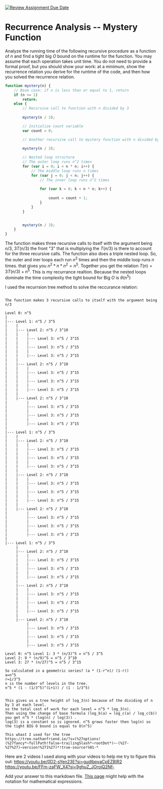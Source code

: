 [![Review Assignment Due Date](https://classroom.github.com/assets/deadline-readme-button-24ddc0f5d75046c5622901739e7c5dd533143b0c8e959d652212380cedb1ea36.svg)](https://classroom.github.com/a/OlW38W4k)
# Recurrence Analysis -- Mystery Function

Analyze the running time of the following recursive procedure as a function of
$n$ and find a tight big $O$ bound on the runtime for the function. You may
assume that each operation takes unit time. You do not need to provide a formal
proof, but you should show your work: at a minimum, show the recurrence relation
you derive for the runtime of the code, and then how you solved the recurrence
relation.

```javascript
function mystery(n) {
    // Base case: if n is less than or equal to 1, return
    if (n <= 1)
        return;
    else {
        // Recursive call to function with n divided by 3
        
        mystery(n / 3);

        // Initialize count variable
        var count = 0;

        // Another recursive call to mystery function with n divided by 3
        
        mystery(n / 3);

        // Nested loop structure
        // The outer loop runs n^2 times
        for (var i = 0; i < n * n; i++) {
            // The middle loop runs n times
            for (var j = 0; j < n; j++) {
                // The inner loop runs n^2 times
                
                for (var k = 0; k < n * n; k++) {
                    
                    count = count + 1;
                }
            }
        }

        
        mystery(n / 3);
    }
}
```
The function makes three recursive calls to itself with the argument being $n/3$, $3T(n/3)$ the front "3" that is multiplying the $T(n/3)$ is there to account for the three recursive calls. The function also does a triple nested loop.
So, the outer and iner loops each run $n^2$ times and then the middle loop runs $n$ times.
that gives you $n^2 * n * n^2 = n^5$. Together you get the relation $T(n)=3T(n/3) + n^5$. This is my recurrance realtion. Because the nested loops dominate the time complexity the tight bound for Big $O$ is $\theta (n^5)$

I used the recurrsion tree method to solve the reccurance relation:
```

The function makes 3 recursive calls to itself with the argument being n/3

Level 0: n^5
|
|--- Level 1: n^5 / 3^5
|    |
|    |--- Level 2: n^5 / 3^10
|    |    |
|    |    |--- Level 3: n^5 / 3^15
|    |    |
|    |    |--- Level 3: n^5 / 3^15
|    |    |
|    |    |--- Level 3: n^5 / 3^15
|    |
|    |--- Level 2: n^5 / 3^10
|    |    |
|    |    |--- Level 3: n^5 / 3^15
|    |    |
|    |    |--- Level 3: n^5 / 3^15
|    |    |
|    |    |--- Level 3: n^5 / 3^15
|    |
|    |--- Level 2: n^5 / 3^10
|         |
|         |--- Level 3: n^5 / 3^15
|         |
|         |--- Level 3: n^5 / 3^15
|         |
|         |--- Level 3: n^5 / 3^15
|
|--- Level 1: n^5 / 3^5
|    |
|    |--- Level 2: n^5 / 3^10
|    |    |
|    |    |--- Level 3: n^5 / 3^15
|    |    |
|    |    |--- Level 3: n^5 / 3^15
|    |    |
|    |    |--- Level 3: n^5 / 3^15
|    |
|    |--- Level 2: n^5 / 3^10
|    |    |
|    |    |--- Level 3: n^5 / 3^15
|    |    |
|    |    |--- Level 3: n^5 / 3^15
|    |    |
|    |    |--- Level 3: n^5 / 3^15
|    |
|    |--- Level 2: n^5 / 3^10
|         |
|         |--- Level 3: n^5 / 3^15
|         |
|         |--- Level 3: n^5 / 3^15
|         |
|         |--- Level 3: n^5 / 3^15
|
|--- Level 1: n^5 / 3^5
     |
     |--- Level 2: n^5 / 3^10
     |    |
     |    |--- Level 3: n^5 / 3^15
     |    |
     |    |--- Level 3: n^5 / 3^15
     |    |
     |    |--- Level 3: n^5 / 3^15
     |
     |--- Level 2: n^5 / 3^10
     |    |
     |    |--- Level 3: n^5 / 3^15
     |    |
     |    |--- Level 3: n^5 / 3^15
     |    |
     |    |--- Level 3: n^5 / 3^15
     |
     |--- Level 2: n^5 / 3^10
          |
          |--- Level 3: n^5 / 3^15
          |
          |--- Level 3: n^5 / 3^15
          |
          |--- Level 3: n^5 / 3^15

Level 0: n^5 Level 1: 3 * (n/3)^5 = n^5 / 3^5
Level 2: 9 * (n/9)^5 = n^5 / 3^10
Level 3: 27 * (n/27)^5 = n^5 / 3^15

So calculated in a geometric series? (a * (1-r^n)/ (1-r))
a=n^5
r=1/3^5
n is the number of levels in the tree.
n^5 * (1 - (1/3^5)^(L+1)) / (1 - 1/3^5)


This gives us a tree height of log_3(n) because of the dividing of n by 3 at each level.
so the total cost of work for each level = n^5 * log_3(n).
Then using the change of base formula (log_b(a) = log_c(a) / log_c(b)) you get n^5 * (log(n) / log(3)) .
log(3) is a constant so is ignored. n^5 grows faster then log(n) so the tight BIG O bound is equal to O(n^5)

This whast I used for the tree
https://tree.nathanfriend.io/?s=(%27options!(%27fancy*~fullPath!false~trailingSlash*~rootDot*)~-(%27-%27%27)~version!%271%27)*!true-source!%01-*
```
Here are 2 videos I used along with your videos to help me try to figure this out:
https://youtu.be/0D2-sYen23E?si=gudlbpvaCpEZBIR2
https://youtu.be/FFm-zaFW_X4?si=9ghuZ_JOrojQ2Nf-


Add your answer to this markdown file. [This
page](https://docs.github.com/en/get-started/writing-on-github/working-with-advanced-formatting/writing-mathematical-expressions)
might help with the notation for mathematical expressions.

